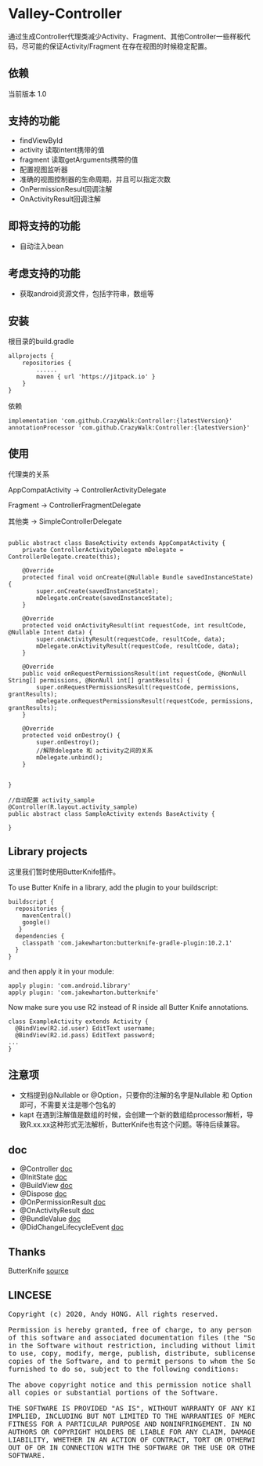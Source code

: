 # Valley-Controller
通过生成Controller代理类减少Activity、Fragment、其他Controller一些样板代码，尽可能的保证Activity/Fragment
在存在视图的时候稳定配置。

## 依赖
当前版本 1.0

## 支持的功能
* findViewById
* activity 读取intent携带的值
* fragment 读取getArguments携带的值
* 配置视图监听器
* 准确的视图控制器的生命周期，并且可以指定次数
* OnPermissionResult回调注解
* OnActivityResult回调注解


## 即将支持的功能
* 自动注入bean

## 考虑支持的功能
* 获取android资源文件，包括字符串，数组等

## 安装
根目录的build.gradle
```
allprojects {
    repositories {
        ......        
        maven { url 'https://jitpack.io' }
    }
}

```
依赖
```
implementation 'com.github.CrazyWalk:Controller:{latestVersion}'
annotationProcessor 'com.github.CrazyWalk:Controller:{latestVersion}'
```

## 使用
代理类的关系

AppCompatActivity ->  ControllerActivityDelegate

Fragment   ->  ControllerFragmentDelegate

其他类 ->  SimpleControllerDelegate

```

public abstract class BaseActivity extends AppCompatActivity {
    private ControllerActivityDelegate mDelegate = ControllerDelegate.create(this);

    @Override
    protected final void onCreate(@Nullable Bundle savedInstanceState) {
        super.onCreate(savedInstanceState);
        mDelegate.onCreate(savedInstanceState);
    }

    @Override
    protected void onActivityResult(int requestCode, int resultCode, @Nullable Intent data) {
        super.onActivityResult(requestCode, resultCode, data);
        mDelegate.onActivityResult(requestCode, resultCode, data);
    }

    @Override
    public void onRequestPermissionsResult(int requestCode, @NonNull String[] permissions, @NonNull int[] grantResults) {
        super.onRequestPermissionsResult(requestCode, permissions, grantResults);
        mDelegate.onRequestPermissionsResult(requestCode, permissions, grantResults);
    }
    
    @Override
    protected void onDestroy() {
        super.onDestroy();
        //解除delegate 和 activity之间的关系
        mDelegate.unbind();
    }


}

//自动配置 activity_sample
@Controller(R.layout.activity_sample)
public abstract class SampleActivity extends BaseActivity {
        
}
```

## Library projects
这里我们暂时使用ButterKnife插件。

To use Butter Knife in a library, add the plugin to your buildscript:
```
buildscript {
  repositories {
    mavenCentral()
    google()
   }
  dependencies {
    classpath 'com.jakewharton:butterknife-gradle-plugin:10.2.1'
  }
}
```
and then apply it in your module:
```
apply plugin: 'com.android.library'
apply plugin: 'com.jakewharton.butterknife'
```
Now make sure you use R2 instead of R inside all Butter Knife annotations.
```
class ExampleActivity extends Activity {
  @BindView(R2.id.user) EditText username;
  @BindView(R2.id.pass) EditText password;
...
}
```



## 注意项
* 文档提到@Nullable or @Option，只要你的注解的名字是Nullable 和 Option即可，不需要关注是哪个包名的
* kapt 在遇到注解值是数组的时候，会创建一个新的数组给processor解析，导致R.xx.xx这种形式无法解析，ButterKnife也有这个问题。等待后续兼容。

## doc
* @Controller [doc](doc/Controller.md)
* @InitState [doc](doc/InitState.md)
* @BuildView [doc](doc/BuildView.md)
* @Dispose [doc](doc/Dispose.md)
* @OnPermissionResult [doc](doc/OnPermissionResult.md)
* @OnActivityResult [doc](doc/OnActivityResult.md)
* @BundleValue [doc](doc/BundleValue.md)
* @DidChangeLifecycleEvent  [doc](doc/DidChangeLifecycleEvent.md)

## Thanks
ButterKnife [source](https://github.com/JakeWharton/butterknife)

## LINCESE
<pre>
Copyright (c) 2020, Andy HONG. All rights reserved.

Permission is hereby granted, free of charge, to any person obtaining a copy
of this software and associated documentation files (the "Software"), to deal
in the Software without restriction, including without limitation the rights
to use, copy, modify, merge, publish, distribute, sublicense, and/or sell
copies of the Software, and to permit persons to whom the Software is
furnished to do so, subject to the following conditions:

The above copyright notice and this permission notice shall be included in
all copies or substantial portions of the Software.

THE SOFTWARE IS PROVIDED "AS IS", WITHOUT WARRANTY OF ANY KIND, EXPRESS OR
IMPLIED, INCLUDING BUT NOT LIMITED TO THE WARRANTIES OF MERCHANTABILITY,
FITNESS FOR A PARTICULAR PURPOSE AND NONINFRINGEMENT. IN NO EVENT SHALL THE
AUTHORS OR COPYRIGHT HOLDERS BE LIABLE FOR ANY CLAIM, DAMAGES OR OTHER
LIABILITY, WHETHER IN AN ACTION OF CONTRACT, TORT OR OTHERWISE, ARISING FROM,
OUT OF OR IN CONNECTION WITH THE SOFTWARE OR THE USE OR OTHER DEALINGS IN THE
SOFTWARE.
</pre>

